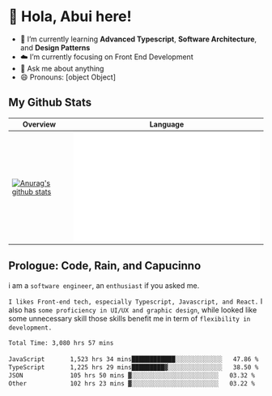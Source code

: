 # 👋 Hola, Abui here!

- 🌱 I’m currently learning **Advanced Typescript**, **Software Architecture**, and **Design Patterns**
- ☁️ I’m currently focusing on Front End Development
- 💬 Ask me about anything
- 😄 Pronouns: [object Object]

## My Github Stats

| Overview | Language |
| --- | --- |
|[![Anurag's github stats](https://github-readme-stats.vercel.app/api?username=abui-am&count_private=true)](https://github.com/anuraghazra/github-readme-stats)|![Language](https://raw.githubusercontent.com/abui-am/stats/c6455f656dfce7acd3951e5ec5b25d72af0b2ee3/generated/languages.svg)|

## Prologue: Code, Rain, and Capucinno
i am a `software engineer`, an `enthusiast` if you asked me. 

`I likes Front-end tech, especially Typescript, Javascript, and React.` I also has `some proficiency in UI/UX and graphic design`, while looked like some unnecessary skill those skills benefit me in term of `flexibility in development.`


<!--START_SECTION:waka-->

```text
Total Time: 3,080 hrs 57 mins

JavaScript       1,523 hrs 34 mins████████████░░░░░░░░░░░░░   47.86 %
TypeScript       1,225 hrs 29 mins█████████▓░░░░░░░░░░░░░░░   38.50 %
JSON             105 hrs 50 mins ▓░░░░░░░░░░░░░░░░░░░░░░░░   03.32 %
Other            102 hrs 23 mins ▓░░░░░░░░░░░░░░░░░░░░░░░░   03.22 %
```

<!--END_SECTION:waka-->
